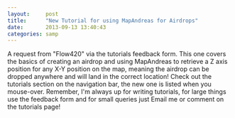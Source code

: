 ```yaml
---
layout:     post
title:      "New Tutorial for using MapAndreas for Airdrops"
date:       2013-09-13 13:40:43
categories: samp
---
```

A request from "Flow420" via the tutorials feedback form. This one covers the basics of creating an airdrop and using MapAndreas to retrieve a Z axis position for any X-Y position on the map, meaning the airdrop can be dropped anywhere and will land in the correct location! Check out the tutorials section on the navigation bar, the new one is listed when you mouse-over. Remember, I'm always up for writing tutorials, for large things use the feedback form and for small queries just Email me or comment on the tutorials page!
<!--more-->
